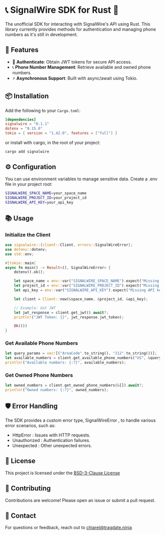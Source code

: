 # 📞 SignalWire SDK for Rust 🦀

The unofficial SDK for interacting with SignalWire's API using Rust. 
This library currently provides methods for authentication and managing phone numbers as it's still in development.

## 🚀 Features

- 🔐  **Authenticate**: Obtain JWT tokens for secure API access.
- 📞  **Phone Number Management**: Retrieve available and owned phone numbers.
- ⚡ **Asynchronous Support**: Built with async/await using Tokio.

## 📦 Installation

Add the following to your `Cargo.toml`:

```toml
[dependencies]
signalwire = "0.1.1"
dotenv = "0.15.0"
tokio = { version = "1.42.0", features = ["full"] }
```

or install with cargo, in the root of your project:

```bash
cargo add signalwire
```

## ⚙️ Configuration

You can use environment variables to manage sensitive data. Create a  .env  file in your project root:

```bash
SIGNALWIRE_SPACE_NAME=your_space_name
SIGNALWIRE_PROJECT_ID=your_project_id
SIGNALWIRE_API_KEY=your_api_key
```

## 📚 Usage

### Initialize the Client

```rust
use signalwire::{client::Client, errors::SignalWireError};
use dotenv::dotenv;
use std::env;

#[tokio::main]
async fn main() -> Result<(), SignalWireError> {
    dotenv().ok();

    let space_name = env::var("SIGNALWIRE_SPACE_NAME").expect("Missing space name");
    let project_id = env::var("SIGNALWIRE_PROJECT_ID").expect("Missing project ID");
    let api_key = env::var("SIGNALWIRE_API_KEY").expect("Missing API key");

    let client = Client::new(&space_name, &project_id, &api_key);

    // Example: Get JWT
    let jwt_response = client.get_jwt().await?;
    println!("JWT Token: {}", jwt_response.jwt_token);

    Ok(())
}
```

### Get Available Phone Numbers

```rust
let query_params = vec![("AreaCode".to_string(), "212".to_string())];
let available_numbers = client.get_available_phone_numbers("US", &query_params).await?;
println!("Available numbers: {:?}", available_numbers);
```

### Get Owned Phone Numbers

```rust
let owned_numbers = client.get_owned_phone_numbers(&[]).await?;
println!("Owned numbers: {:?}", owned_numbers);
```

## 🛡️ Error Handling

The SDK provides a custom error type,  SignalWireError , to handle various error scenarios, such as:

- HttpError : Issues with HTTP requests.
- Unauthorized : Authentication failures.
- Unexpected : Other unexpected errors.

## 📜 License

This project is licensed under the [BSD-3-Clause License](LICENSE)

## 🤝 Contributing

Contributions are welcome! Please open an issue or submit a pull request.

## 📧 Contact

For questions or feedback, reach out to chiarel@tragdate.ninja
